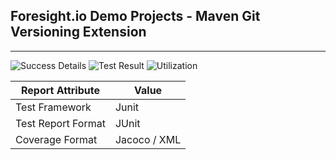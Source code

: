 
## Foresight.io Demo Projects - Maven Git Versioning Extension

---
![Success Details](http://foresight.service.thundra.us/public/api/v1/badge/success?repoId=a2580a99-fd36-42c2-8a24-cb71aef8135b)
![Test Result](http://foresight.service.thundra.us/public/api/v1/badge/test?repoId=a2580a99-fd36-42c2-8a24-cb71aef8135b)
![Utilization](http://foresight.service.thundra.us/public/api/v1/badge/utilization?repoId=a2580a99-fd36-42c2-8a24-cb71aef8135b)


| Report Attribute  | Value   | 
|---|---|
| Test Framework  | Junit |
| Test Report Format | JUnit |
| Coverage Format | Jacoco / XML  |
